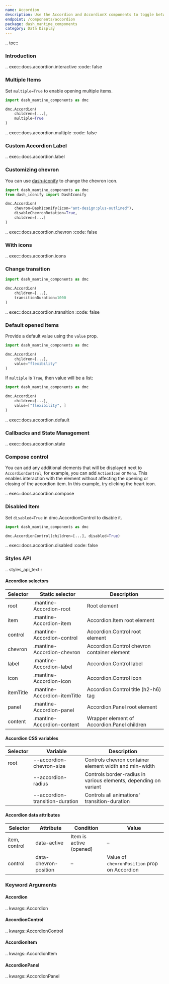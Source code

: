 ```yaml
---
name: Accordion
description: Use the Accordion and AccordionX components to toggle between hiding and showing large amount of content.
endpoint: /components/accordion
package: dash_mantine_components
category: Data Display
---
```


.. toc::

### Introduction

.. exec::docs.accordion.interactive
    :code: false

### Multiple Items

Set `multiple=True` to enable opening multiple items.

```python
import dash_mantine_components as dmc

dmc.Accordion(
    children=[...],
    multiple=True
)
```

.. exec::docs.accordion.multiple
    :code: false

### Custom Accordion Label

.. exec::docs.accordion.label

### Customizing chevron

You can use [dash-iconify](/dash-iconify) to change the chevron icon.

```python
import dash_mantine_components as dmc
from dash_iconify import DashIconify

dmc.Accordion(
    chevron=DashIconify(icon="ant-design:plus-outlined"),
    disableChevronRotation=True,
    children=[...]
)
```

.. exec::docs.accordion.chevron
    :code: false

### With icons

.. exec::docs.accordion.icons

### Change transition

```python
import dash_mantine_components as dmc

dmc.Accordion(
    children=[...],
    transitionDuration=1000
)
```

.. exec::docs.accordion.transition
    :code: false

### Default opened items

Provide a default value using the `value` prop.

```python
import dash_mantine_components as dmc

dmc.Accordion(
    children=[...],
    value="flexibility"
)
```

If `multiple` is `True`, then value will be a list:

```python
import dash_mantine_components as dmc

dmc.Accordion(
    children=[...],
    value=["flexibility", ]
)
```

.. exec::docs.accordion.default

### Callbacks and State Management

.. exec::docs.accordion.state

### Compose control

You can add any additional elements that will be displayed next to `AccordionControl`, for example, you can add `ActionIcon` or `Menu`.
 This enables interaction with the element without affecting the opening or closing of the accordion item. In this
example, try clicking the heart icon.

.. exec::docs.accordion.compose



### Disabled Item

Set `disabled=True` in dmc.AccordionControl to disable it. 

```python
import dash_mantine_components as dmc

dmc.AccordionControl(children=[...], disabled=True)
```

.. exec::docs.accordion.disabled
    :code: false

### Styles API

.. styles_api_text::


#### Accordion selectors

| Selector   | Static selector                | Description                                    |
|------------|---------------------------------|------------------------------------------------|
| root       | .mantine-Accordion-root         | Root element                                   |
| item       | .mantine-Accordion-item         | Accordion.Item root element                    |
| control    | .mantine-Accordion-control      | Accordion.Control root element                 |
| chevron    | .mantine-Accordion-chevron      | Accordion.Control chevron container element    |
| label      | .mantine-Accordion-label        | Accordion.Control label                        |
| icon       | .mantine-Accordion-icon         | Accordion.Control icon                         |
| itemTitle  | .mantine-Accordion-itemTitle    | Accordion.Control title (h2-h6) tag            |
| panel      | .mantine-Accordion-panel        | Accordion.Panel root element                   |
| content    | .mantine-Accordion-content      | Wrapper element of Accordion.Panel children    |


#### Accordion CSS variables

| Selector | Variable                        | Description                                                    |
|----------|----------------------------------|----------------------------------------------------------------|
| root     | --accordion-chevron-size         | Controls chevron container element width and min-width          |
|          | --accordion-radius               | Controls border-radius in various elements, depending on variant |
|          | --accordion-transition-duration  | Controls all animations' transition-duration                    |


#### Accordion data attributes

| Selector      | Attribute               | Condition               | Value                                   |
|---------------|-------------------------|-------------------------|-----------------------------------------|
| item, control | data-active              | Item is active (opened)  | –                                       |
| control       | data-chevron-position    | –                       | Value of `chevronPosition` prop on Accordion |



### Keyword Arguments

#### Accordion

.. kwargs::Accordion

#### AccordionControl

.. kwargs::AccordionControl

#### AccordionItem

.. kwargs::AccordionItem

#### AccordionPanel

.. kwargs::AccordionPanel
